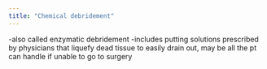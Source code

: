 ```yaml
---
title: "Chemical debridement"
---
```

-also called enzymatic debridement
-includes putting solutions prescribed by physicians that liquefy dead tissue to easily drain out, may be all the pt can handle if unable to go to surgery

